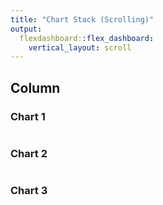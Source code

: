 ```yaml
---
title: "Chart Stack (Scrolling)"
output: 
  flexdashboard::flex_dashboard:
    vertical_layout: scroll
---
```

    
Column
-------------------------------------
    
### Chart 1
    
```{r}

```
    
### Chart 2

```{r}

```

### Chart 3

```{r}

```

